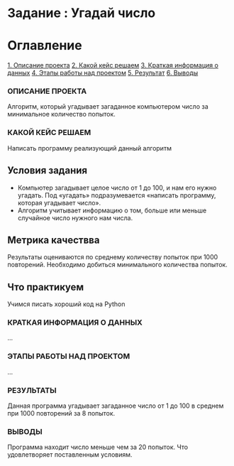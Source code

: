 # Задание : Угадай число

# Оглавление

[1. Описание проекта](https://github.com/EvgeniiOvcharenko/Home_WorkSF/blob/main/TASK%208.1.%20MODULE%208%20(HW-01)/README.MD#ОПИСАНИЕ-ПРОЕКТА)
[2. Какой кейс решаем](https://github.com/EvgeniiOvcharenko/Home_WorkSF/blob/main/TASK%208.1.%20MODULE%208%20(HW-01)/README.MD#КАКОЙ-КЕЙС-РЕШАЕМ)
[3. Краткая информация о данных](https://github.com/EvgeniiOvcharenko/Home_WorkSF/blob/main/TASK%208.1.%20MODULE%208%20(HW-01)/README.MD#КРАТКАЯ-ИНФОРМАЦИЯ-О-ДАННЫХ)
[4. Этапы работы над проектом](https://github.com/EvgeniiOvcharenko/Home_WorkSF/blob/main/TASK%208.1.%20MODULE%208%20(HW-01)/README.MD#ЭТАПЫ-РАБОТЫ-НАД-ПРОЕКТОМ)
[5. Результат](https://github.com/EvgeniiOvcharenko/Home_WorkSF/blob/main/TASK%208.1.%20MODULE%208%20(HW-01)/README.MD#РЕЗУЛЬТАТЫ)
[6. Выводы](https://github.com/EvgeniiOvcharenko/Home_WorkSF/blob/main/TASK%208.1.%20MODULE%208%20(HW-01)/README.MD#ВЫВОДЫ)

### ОПИСАНИЕ ПРОЕКТА
Алгоритм, который угадывает загаданное компьютером число за минимальное количество попыток.

### КАКОЙ КЕЙС РЕШАЕМ
Написать программу реализующий данный алгоритм

## Условия задания ## 
- Компьютер загадывает целое число от 1 до 100, и нам его нужно угадать. Под «угадать» подразумевается «написать программу, которая угадывает число».
- Алгоритм учитывает информацию о том, больше или меньше случайное число нужного нам числа.

## Метрика качествва
Результаты оцениваются по среднему количеству попыток при 1000 повторений. Необходимо добиться минимального количества попыток.

## Что практикуем
Учимся писать хороший код на Python

### КРАТКАЯ ИНФОРМАЦИЯ О ДАННЫХ
...

### ЭТАПЫ РАБОТЫ НАД ПРОЕКТОМ
...

### РЕЗУЛЬТАТЫ

Данная программа угадывает загаданное число от 1 до 100 в среднем при 1000 повторений за 8 попыток.

### ВЫВОДЫ

Программа находит число меньше чем за 20 попыток. Что удовлетворяет поставленным условиям.



